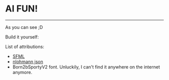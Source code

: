 # AI FUN!
---
As you can see ;D

Build it yourself:

List of attributions:

* [SFML](https://github.com/SFML/SFML)
* [nlohmann json](https://github.com/nlohmann/json)
* Born2bSportyV2 font. Unluckily, I can't find it anywhere on the internet anymore. 
